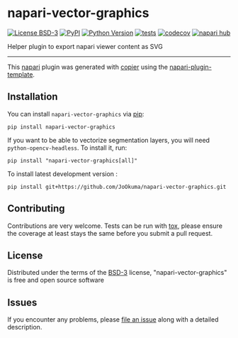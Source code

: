 # napari-vector-graphics

[![License BSD-3](https://img.shields.io/pypi/l/napari-vector-graphics.svg?color=green)](https://github.com/JoOkuma/napari-vector-graphics/raw/main/LICENSE)
[![PyPI](https://img.shields.io/pypi/v/napari-vector-graphics.svg?color=green)](https://pypi.org/project/napari-vector-graphics)
[![Python Version](https://img.shields.io/pypi/pyversions/napari-vector-graphics.svg?color=green)](https://python.org)
[![tests](https://github.com/JoOkuma/napari-vector-graphics/workflows/tests/badge.svg)](https://github.com/JoOkuma/napari-vector-graphics/actions)
[![codecov](https://codecov.io/gh/JoOkuma/napari-vector-graphics/branch/main/graph/badge.svg)](https://codecov.io/gh/JoOkuma/napari-vector-graphics)
[![napari hub](https://img.shields.io/endpoint?url=https://api.napari-hub.org/shields/napari-vector-graphics)](https://napari-hub.org/plugins/napari-vector-graphics)

Helper plugin to export napari viewer content as SVG

----------------------------------

This [napari] plugin was generated with [copier] using the [napari-plugin-template].

<!--
Don't miss the full getting started guide to set up your new package:
https://github.com/napari/napari-plugin-template#getting-started

and review the napari docs for plugin developers:
https://napari.org/stable/plugins/index.html
-->

## Installation

You can install `napari-vector-graphics` via [pip]:

    pip install napari-vector-graphics

If you want to be able to vectorize segmentation layers, you will need `python-opencv-headless`.
To install it, run:

    pip install "napari-vector-graphics[all]"


To install latest development version :

    pip install git+https://github.com/JoOkuma/napari-vector-graphics.git


## Contributing

Contributions are very welcome. Tests can be run with [tox], please ensure
the coverage at least stays the same before you submit a pull request.

## License

Distributed under the terms of the [BSD-3] license,
"napari-vector-graphics" is free and open source software

## Issues

If you encounter any problems, please [file an issue] along with a detailed description.

[napari]: https://github.com/napari/napari
[copier]: https://copier.readthedocs.io/en/stable/
[@napari]: https://github.com/napari
[MIT]: http://opensource.org/licenses/MIT
[BSD-3]: http://opensource.org/licenses/BSD-3-Clause
[GNU GPL v3.0]: http://www.gnu.org/licenses/gpl-3.0.txt
[GNU LGPL v3.0]: http://www.gnu.org/licenses/lgpl-3.0.txt
[Apache Software License 2.0]: http://www.apache.org/licenses/LICENSE-2.0
[Mozilla Public License 2.0]: https://www.mozilla.org/media/MPL/2.0/index.txt
[napari-plugin-template]: https://github.com/napari/napari-plugin-template

[file an issue]: https://github.com/JoOkuma/napari-vector-graphics/issues

[napari]: https://github.com/napari/napari
[tox]: https://tox.readthedocs.io/en/latest/
[pip]: https://pypi.org/project/pip/
[PyPI]: https://pypi.org/
